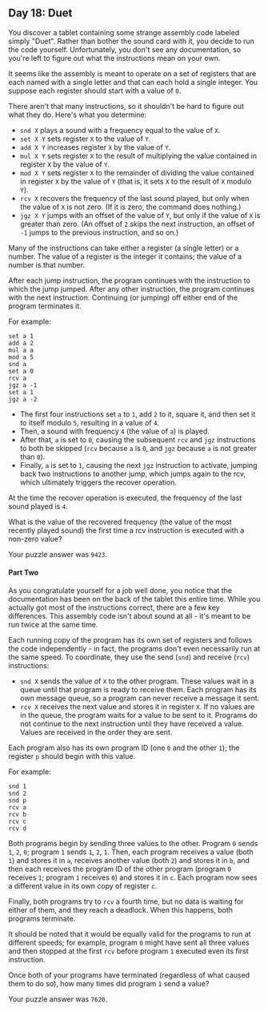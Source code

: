 ## Day 18: Duet

You discover a tablet containing some strange assembly code labeled simply "Duet". Rather than bother the sound card with it, you decide to run the code yourself. Unfortunately, you don't see any documentation, so you're left to figure out what the instructions mean on your own.

It seems like the assembly is meant to operate on a set of registers that are each named with a single letter and that can each hold a single integer. You suppose each register should start with a value of `0`.

There aren't that many instructions, so it shouldn't be hard to figure out what they do. Here's what you determine:

* `snd X` plays a sound with a frequency equal to the value of `X`.
* `set X Y` sets register `X` to the value of `Y`.
* `add X Y` increases register `X` by the value of `Y`.
* `mul X Y` sets register `X` to the result of multiplying the value contained in register `X` by the value of `Y`.
* `mod X Y` sets register `X` to the remainder of dividing the value contained in register `X` by the value of `Y` (that is, it sets `X` to the result of `X` modulo `Y`).
* `rcv X` recovers the frequency of the last sound played, but only when the value of `X` is not zero. (If it is zero, the command does nothing.)
* `jgz X Y` jumps with an offset of the value of `Y`, but only if the value of `X` is greater than zero. (An offset of `2` skips the next instruction, an offset of `-1` jumps to the previous instruction, and so on.)

Many of the instructions can take either a register (a single letter) or a number. The value of a register is the integer it contains; the value of a number is that number.

After each jump instruction, the program continues with the instruction to which the jump jumped. After any other instruction, the program continues with the next instruction. Continuing (or jumping) off either end of the program terminates it.

For example:

```
set a 1
add a 2
mul a a
mod a 5
snd a
set a 0
rcv a
jgz a -1
set a 1
jgz a -2
```

* The first four instructions set `a` to `1`, add `2` to it, square it, and then set it to itself modulo `5`, resulting in a value of `4`.
* Then, a sound with frequency `4` (the value of `a`) is played.
* After that, `a` is set to `0`, causing the subsequent `rcv` and `jgz` instructions to both be skipped (`rcv` because `a` is `0`, and `jgz` because `a` is not greater than `0`).
* Finally, `a` is set to `1`, causing the next `jgz` instruction to activate, jumping back two instructions to another jump, which jumps again to the rcv, which ultimately triggers the recover operation.

At the time the recover operation is executed, the frequency of the last sound played is `4`.

What is the value of the recovered frequency (the value of the most recently played sound) the first time a rcv instruction is executed with a non-zero value?

Your puzzle answer was `9423`.

#### Part Two

As you congratulate yourself for a job well done, you notice that the documentation has been on the back of the tablet this entire time. While you actually got most of the instructions correct, there are a few key differences. This assembly code isn't about sound at all - it's meant to be run twice at the same time.

Each running copy of the program has its own set of registers and follows the code independently - in fact, the programs don't even necessarily run at the same speed. To coordinate, they use the send (`snd`) and receive (`rcv`) instructions:

* `snd X` sends the value of `X` to the other program. These values wait in a queue until that program is ready to receive them. Each program has its own message queue, so a program can never receive a message it sent.
* `rcv X` receives the next value and stores it in register `X`. If no values are in the queue, the program waits for a value to be sent to it. Programs do not continue to the next instruction until they have received a value. Values are received in the order they are sent.

Each program also has its own program ID (one `0` and the other `1`); the register `p` should begin with this value.

For example:

```
snd 1
snd 2
snd p
rcv a
rcv b
rcv c
rcv d
```

Both programs begin by sending three values to the other. Program `0` sends `1`, `2`, `0`; program `1` sends `1`, `2`, `1`. Then, each program receives a value (both `1`) and stores it in `a`, receives another value (both `2`) and stores it in `b`, and then each receives the program ID of the other program (program `0` receives `1`; program `1` receives `0`) and stores it in `c`. Each program now sees a different value in its own copy of register `c`.

Finally, both programs try to `rcv` a fourth time, but no data is waiting for either of them, and they reach a deadlock. When this happens, both programs terminate.

It should be noted that it would be equally valid for the programs to run at different speeds; for example, program `0` might have sent all three values and then stopped at the first `rcv` before program `1` executed even its first instruction.

Once both of your programs have terminated (regardless of what caused them to do so), how many times did program `1` send a value?

Your puzzle answer was `7620`.
